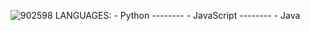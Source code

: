 


![902598](https://cdn.ghost143.de/profile.gif)                    LANGUAGES:
                                                    - Python
                                                    --------
                                                    - JavaScript
                                                     --------
                                                    - Java

